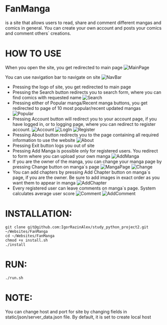 # FanManga
is a site that allows users to read, share and comment different mangas and 
comics in general. You can create your own account and posts your comics and 
comment others` creations.

# HOW TO USE
When you open the site, you get redirected to main page
![MainPage](static/image/demo/mainpage.png)

You can use navigation bar to navigate on site
![NavBar](static/image/demo/navbar.png)

* Pressing the logo of site, you get redirected to main page
* Pressing the Search button redirects you to search form, where you can find
comics with requested name
![Search](static/image/demo/search.png)
* Pressing either of Popular manga/Recent manga buttons, you get redirected to
page of 10 most popular/recent updated mangas
![Popular](static/image/demo/popular.png)
* Pressing Account button will redirect you to your account page, if you have
logged in, or to logging page, where you can redirect to register account.
![Account](static/image/demo/account.png)
![LogIn](static/image/demo/login.png)
![Register](static/image/demo/register.png)
* Pressing About button redirects you to the page containing all required 
information to use the website
![About](static/image/demo/about.png)
* Pressing Exit button logs you out of site
* Pressing Add Manga is possible only for registered users. You redirect to form
where you can upload your own manga
![AddManga](static/image/demo/addmanga.png)
* If you are the owner of the manga, you can change your manga page by pressing
Change button on manga`s page
![MangaPage](static/image/demo/mangapage.png)
![Change](static/image/demo/change.png)
* You can add chapters by pressing Add Chapter button on manga`s page, if you 
are the owner. Be sure to add images in exact order as you want them to appear 
in manga
![AddChapter](static/image/demo/addchapter.png)
* Every registered user can leave comments on manga`s page. System calculates 
average user score
![Comment](static/image/demo/comment.png)
![AddComment](static/image/demo/addcomment.png)
# INSTALLATION:
```
git clone git@github.com:IgorRazinAlex/study_python_project2.git ~/Websites/FanManga
cd ~/Websites/FanManga
chmod +x install.sh
./install
```

# RUN:
```
./run.sh
```
# NOTE:
You can change host and port for site by changing fields in 
static/json/server_data.json file. By default, it is set to create local host
